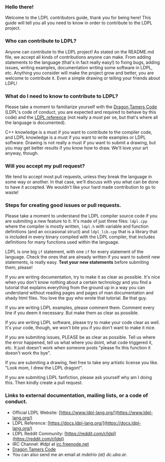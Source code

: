 ### Hello there!

Welcome to the LDPL contributors guide, thank you for being here! This guide will tell you all you need to know in order to contribute to the LDPL project.

### Who can contribute to LDPL?

Anyone can contribute to the LDPL project! As stated on the README.md file, we accept all kinds of contributions anyone can make. From adding statements to the language (that's in fact really easy!) to fixing bugs, adding issues, writing examples, documentation writing some software in LDPL, etc. Anything you consider will make the project grow and better, you are welcome to contribute it. Even a simple drawing or telling your friends about LDPL!

### What do I need to know to contribute to LDPL?

Please take a moment to familiarize yourself with the [Dragon Tamers Code](/CODE_OF_CONDUCT) (LDPL's code of conduct, you are expected and required to behave by this code) and the [LDPL reference](https://docs.ldpl-lang.org/) (not really a *must* per se, but that's where all the language is documented).

C++ knowledge is a must if you want to contribute to the compiler code, and LDPL knowledge is a must if you want to write examples or LDPL software. Drawing is not really a must if you want to submit a drawing, but you may get better results if you know how to draw. We'll love your art anyway, though.

### Will you accept my pull request?

We tend to accept most pull requests, unless they break the language in some way or another. In that case, we'll discuss with you what can be done to have it accepted. We wouldn't like your hard made contribution to go to waste!

### Steps for creating good issues or pull requests.

Please take a moment to understand the LDPL compiler source code if you are submiting a new feature to it. It's made of just three files: `ldpl.cpp` where the compiler is mostly written, `ldpl.h` with variable and function definitions (and an occasional struct) and `ldpl_lib.cpp` that is a library that is included in every binary compiled with the LDPL compiler, that includes definitions for many functions used within the language.

LDPL is one big `if` statement, with one `if` for every statement of the language. Check the ones that are already written if you want to submit new statements, is really easy. **Test your new statements** before submiting them, please!

If you are writing documentation, try to make it as clear as possible. It's nice when you don't know nothing about a certain technology and you find a tutorial that explains everything from the ground up in a way you can understand without reading pages and pages of man documentation and shady html files. You love the guy who wrote that tutorial. Be that guy.

If you are writing LDPL examples, please comment them. Comment every line if you deem it necessary. But make them as clear as possible.

If you are writing LDPL software, please try to make your code clear as well. It's your code, though, we won't bite you if you don't want to make it nice.

If you are submiting issues, PLEASE be as clear as possible. Tell us where the error happened, tell us what where you doint, what code triggered it, etc. It just doesn't work when someone posts "please fix this function it doesn't work thx bye".

If you are submiting a drawing, feel free to take any artistic license you like. "Look mom, I drew the LDPL dragon!".

If you are submiting LDPL fanfiction, please ask yourself why am I doing this. Then kindly create a pull request.

### Links to external documentation, mailing lists, or a code of conduct.

- Official LDPL Website: [https://www.ldpl-lang.org/](https://www.ldpl-lang.org/)
- LDPL Reference: [https://docs.ldpl-lang.org/](https://docs.ldpl-lang.org/)
- LDPL Reddit Community: [https://reddit.com/r/ldpl](https://reddit.com/r/ldpl)
- IRC Channel: #ldpl at [irc.freenode.net](http://irc.freenode.net)
- [Dragon Tamers Code](/CODE_OF_CONDUCT)
- You can also send me an email at *mdelrio (at) dc.uba.ar*.
